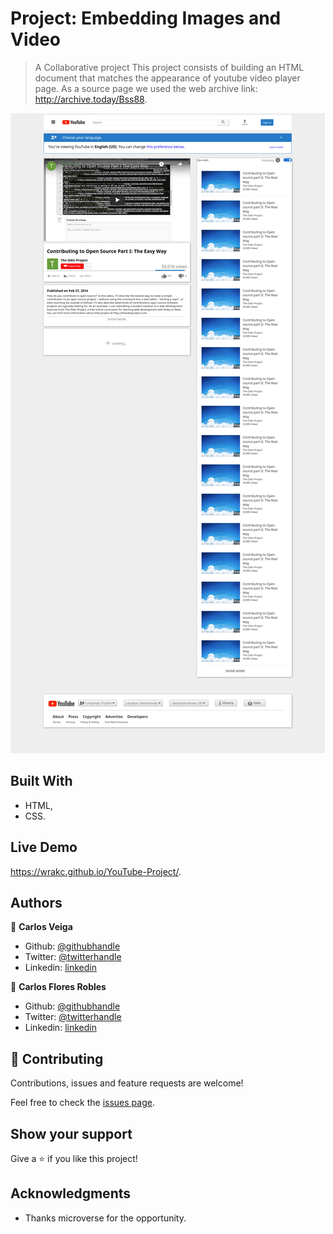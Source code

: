 # Project: Embedding Images and Video

> A Collaborative project
  This project consists of building an HTML document that matches the appearance of youtube video player page.
  As a source page we used the web archive link: http://archive.today/Bss88.

![GitHub Logo](/images/screenshot-page.png)


## Built With

- HTML,
- CSS.

## Live Demo

https://wrakc.github.io/YouTube-Project/.

## Authors

👤 **Carlos Veiga**

- Github: [@githubhandle](https://github.com/wrakc)
- Twitter: [@twitterhandle](https://twitter.com/carlosveig)
- Linkedin: [linkedin](https://linkedin.com/chveiga)

👤 **Carlos Flores Robles**

- Github: [@githubhandle](https://github.com/carlos-ssh)
- Twitter: [@twitterhandle](https://twitter.com/AomRobles)
- Linkedin: [linkedin](https://linkedin.com/carlosfloresrobles)

## 🤝 Contributing

Contributions, issues and feature requests are welcome!

Feel free to check the [issues page](https://github.com/wrakc/YouTube-Clone/issues).

## Show your support

Give a ⭐️ if you like this project!

## Acknowledgments

- Thanks microverse for the opportunity.
